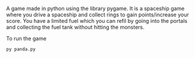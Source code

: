 A game made in python using the library pygame. It is a spaceship game where you drive a spaceship and collect rings to gain points/increase your score. You have a limited fuel which you can refil by going into the portals and collecting the fuel tank without hitting the monsters.

To run the game
```bash
py panda.py
```
